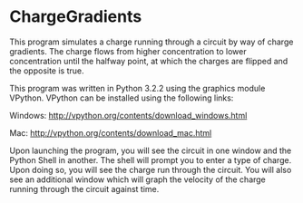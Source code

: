 # ChargeGradients
This program simulates a charge running through a circuit by way of charge gradients. The charge flows from higher concentration to lower
concentration until the halfway point, at which the charges are flipped and the opposite is true.

This program was written in Python 3.2.2 using the graphics module VPython. VPython can be installed using the following links:

Windows: http://vpython.org/contents/download_windows.html

Mac: http://vpython.org/contents/download_mac.html

Upon launching the program, you will see the circuit in one window and the Python Shell in another. The shell will prompt you to enter a
type of charge. Upon doing so, you will see the charge run through the circuit. You will also see an additional window which will graph the
velocity of the charge running through the circuit against time. 
